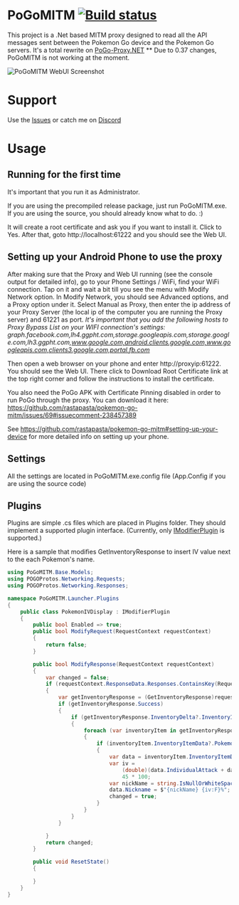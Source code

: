 # PoGoMITM [![Build status](https://ci.appveyor.com/api/projects/status/iipbt2ftxv7w49dh/branch/master?svg=true)](https://ci.appveyor.com/project/TBulbaDB/pogomitm/branch/master)

This project is a .Net based MITM proxy designed to read all the API messages sent between the Pokemon Go device and the Pokemon Go servers. It's a total rewrite on [PoGo-Proxy.NET](https://github.com/cstrachan88/PoGo-Proxy.NET)
** Due to 0.37 changes, PoGoMITM is not working at the moment. 

![PoGoMITM WebUI Screenshot](https://raw.githubusercontent.com/TBulbaDB/PoGoMITM/master/PoGoMITM-WebUI.png)

# Support

Use the [Issues](https://github.com/TBulbaDB/PoGoMITM/issues) or catch me on [Discord](https://discord.gg/3UtF8W6)

# Usage

## Running for the first time

It's important that you run it as Administrator. 

If you are using the precompiled release package, just run PoGoMITM.exe. If you are using the source, you should already know what to do. :)

It will create a root certificate and ask you if you want to install it. Click to Yes. After that, goto http://localhost:61222 and you should see the Web UI.

## Setting up your Android Phone to use the proxy

After making sure that the Proxy and Web UI running (see the console output for detailed info), go to your Phone Settings / WiFi, find your WiFi connection. Tap on it and wait a bit till you see the menu with Modify Network option. In Modify Network, you should see Advanced options, and a Proxy option under it. Select Manual as Proxy, then enter the ip address of your Proxy Server (the local ip of the computer you are running the Proxy server) and 61221 as port. *It's important that you add the following hosts to Proxy Bypass List on your WIFI connection's settings: graph.facebook.com,lh4.ggpht.com,storage.googleapis.com,storage.google.com,lh3.ggpht.com,www.google.com,android.clients.google.com,www.googleapis.com,clients3.google.com,portal.fb.com*

Then open a web browser on your phone and enter http://proxyip:61222. You should see the Web UI. There click to Download Root Certificate link at the top right corner and follow the instructions to install the certificate.

You also need the PoGo APK with Certificate Pinning disabled in order to run PoGo through the proxy. You can download it here: https://github.com/rastapasta/pokemon-go-mitm/issues/69#issuecomment-238457389

See https://github.com/rastapasta/pokemon-go-mitm#setting-up-your-device for more detailed info on setting up your phone.

## Settings

All the settings are located in PoGoMITM.exe.config file (App.Config if you are using the source code)

## Plugins

Plugins are simple .cs files which are placed in Plugins folder. They should implement a supported plugin interface. (Currently, only [IModifierPlugin](https://github.com/TBulbaDB/PoGoMITM/blob/master/PoGoMITM.Base/Models/IModifier.cs) is supported.)

Here is a sample that modifies GetInventoryResponse to insert IV value next to the each Pokemon's name.

``` csharp
using PoGoMITM.Base.Models;
using POGOProtos.Networking.Requests;
using POGOProtos.Networking.Responses;

namespace PoGoMITM.Launcher.Plugins
{
    public class PokemonIVDisplay : IModifierPlugin
    {
        public bool Enabled => true;
        public bool ModifyRequest(RequestContext requestContext)
        {
            return false;
        }

        public bool ModifyResponse(RequestContext requestContext)
        {
            var changed = false;
            if (requestContext.ResponseData.Responses.ContainsKey(RequestType.GetInventory))
            {
                var getInventoryResponse = (GetInventoryResponse)requestContext.ResponseData.Responses[RequestType.GetInventory];
                if (getInventoryResponse.Success)
                {
                    if (getInventoryResponse.InventoryDelta?.InventoryItems != null)
                    {
                        foreach (var inventoryItem in getInventoryResponse.InventoryDelta.InventoryItems)
                        {
                            if (inventoryItem.InventoryItemData?.PokemonData != null)
                            {
                                var data = inventoryItem.InventoryItemData.PokemonData;
                                var iv =
                                    (double)(data.IndividualAttack + data.IndividualDefense + data.IndividualStamina) /
                                    45 * 100;
                                var nickName = string.IsNullOrWhiteSpace(data.Nickname) ? data.PokemonId.ToString().Replace(" Male", "♂").Replace(" Female", "♀") : data.Nickname;
                                data.Nickname = $"{nickName} {iv:F}%";
                                changed = true;
                            }
                        }
                    }
                }

            }
            return changed;
        }

        public void ResetState()
        {

        }
    }
}

```


